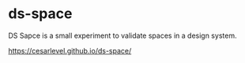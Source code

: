 # ds-space

DS Sapce is a small experiment to validate spaces in a design system.

https://cesarlevel.github.io/ds-space/
